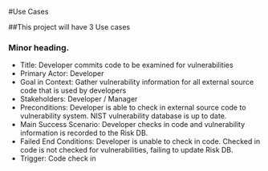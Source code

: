 #Use Cases

##This project will have 3 Use cases

### Minor heading.

 * Title: Developer commits code to be examined for vulnerabilities 
 * Primary Actor: Developer
 * Goal in Context: Gather vulnerability information for all external source code that is used by developers
 * Stakeholders: Developer / Manager
 * Preconditions: Developer is able to check in external source code to vulnerability system. NIST vulnerability database is up to date. 
 * Main Success Scenario: Developer checks in code and vulnerability information is recorded to the Risk DB. 
 * Failed End Conditions: Developer is unable to check in code. Checked in code is not checked for vulnerabilities, failing to update Risk DB. 
 * Trigger: Code check in 

